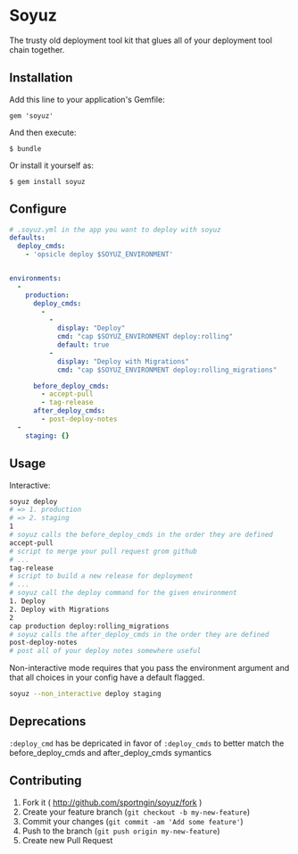 # Soyuz

The trusty old deployment tool kit that glues all of your deployment tool chain together.

## Installation

Add this line to your application's Gemfile:

    gem 'soyuz'

And then execute:

    $ bundle

Or install it yourself as:

    $ gem install soyuz

## Configure

```yaml
# .soyuz.yml in the app you want to deploy with soyuz
defaults:
  deploy_cmds:
    - 'opsicle deploy $SOYUZ_ENVIRONMENT'


environments:
  -
    production:
      deploy_cmds:
        -
          -
            display: "Deploy"
            cmd: "cap $SOYUZ_ENVIRONMENT deploy:rolling"
            default: true
          -
            display: "Deploy with Migrations"
            cmd: "cap $SOYUZ_ENVIRONMENT deploy:rolling_migrations"

      before_deploy_cmds:
        - accept-pull
        - tag-release
      after_deploy_cmds:
        - post-deploy-notes
  -
    staging: {}

```

## Usage

Interactive:
```bash
soyuz deploy
# => 1. production
# => 2. staging
1
# soyuz calls the before_deploy_cmds in the order they are defined
accept-pull
# script to merge your pull request grom github
# ...
tag-release
# script to build a new release for deployment
# ...
# soyuz call the deploy command for the given environment
1. Deploy
2. Deploy with Migrations
2
cap production deploy:rolling_migrations
# soyuz calls the after_deploy_cmds in the order they are defined
post-deploy-notes
# post all of your deploy notes somewhere useful
```

Non-interactive mode requires that you pass the environment argument and that all choices in your config have a default flagged.
```bash
soyuz --non_interactive deploy staging
```


## Deprecations

`:deploy_cmd` has be depricated in favor of `:deploy_cmds` to better
match the before_deploy_cmds and after_deploy_cmds symantics

## Contributing

1. Fork it ( http://github.com/sportngin/soyuz/fork )
2. Create your feature branch (`git checkout -b my-new-feature`)
3. Commit your changes (`git commit -am 'Add some feature'`)
4. Push to the branch (`git push origin my-new-feature`)
5. Create new Pull Request
